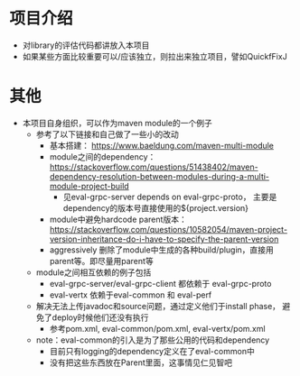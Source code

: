 # 项目介绍
- 对library的评估代码都讲放入本项目
- 如果某些方面比较重要可以/应该独立，则拉出来独立项目，譬如QuickfFixJ

# 其他
- 本项目自身组织，可以作为maven module的一个例子
  - 参考了以下链接和自己做了一些小的改动
    - 基本搭建： https://www.baeldung.com/maven-multi-module
    - module之间的dependency： https://stackoverflow.com/questions/51438402/maven-dependency-resolution-between-modules-during-a-multi-module-project-build
      - 见eval-grpc-server depends on eval-grpc-proto， 主要是dependency的版本号直接使用的${project.version}
    - module中避免hardcode parent版本：https://stackoverflow.com/questions/10582054/maven-project-version-inheritance-do-i-have-to-specify-the-parent-version
    - aggressively 删除了module中生成的各种build/plugin，直接用parent等。即尽量用parent等
  - module之间相互依赖的例子包括
    - eval-grpc-server/eval-grpc-client 都依赖于 eval-grpc-proto
    - eval-vertx 依赖于eval-common 和 eval-perf
  - 解决无法上传javadoc和source问题，通过定义他们于install phase， 避免了deploy时候他们还没有执行
    - 参考pom.xml, eval-common/pom.xml, eval-vertx/pom.xml
  - note：eval-common的引入是为了那些公用的代码和dependency
    - 目前只有logging的dependency定义在了eval-common中  
    - 没有把这些东西放在Parent里面，这事情见仁见智吧
